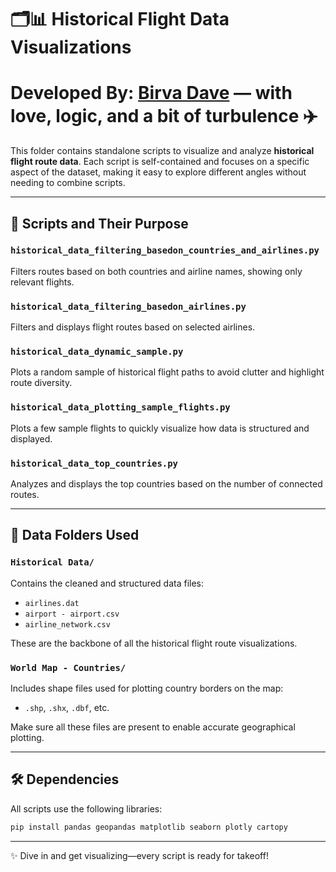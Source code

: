 # 🗂️📊 Historical Flight Data Visualizations

# Developed By: [Birva Dave](https://www.linkedin.com/in/birva-dave/) — with love, logic, and a bit of turbulence ✈️

This folder contains standalone scripts to visualize and analyze **historical flight route data**. Each script is self-contained and focuses on a specific aspect of the dataset, making it easy to explore different angles without needing to combine scripts.

---

## 📁 Scripts and Their Purpose

### `historical_data_filtering_basedon_countries_and_airlines.py`
Filters routes based on both countries and airline names, showing only relevant flights.

### `historical_data_filtering_basedon_airlines.py`
Filters and displays flight routes based on selected airlines.

### `historical_data_dynamic_sample.py`
Plots a random sample of historical flight paths to avoid clutter and highlight route diversity.

### `historical_data_plotting_sample_flights.py`
Plots a few sample flights to quickly visualize how data is structured and displayed.

### `historical_data_top_countries.py`
Analyzes and displays the top countries based on the number of connected routes.

---

## 📂 Data Folders Used

### `Historical Data/`
Contains the cleaned and structured data files:
- `airlines.dat`
- `airport - airport.csv`
- `airline_network.csv`

These are the backbone of all the historical flight route visualizations.

### `World Map - Countries/`
Includes shape files used for plotting country borders on the map:
- `.shp`, `.shx`, `.dbf`, etc.

Make sure all these files are present to enable accurate geographical plotting.

---

## 🛠️ Dependencies

All scripts use the following libraries:

```bash
pip install pandas geopandas matplotlib seaborn plotly cartopy
```

---

✨ Dive in and get visualizing—every script is ready for takeoff!
